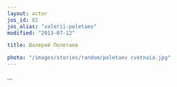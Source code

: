```yaml
---
layout: actor
jos_id: 82
jos_alias: "valerii-poletaev"
modified: "2013-07-12"

title: Валерий Полетаев

photo: "/images/stories/random/poletaev cvetnaia.jpg"
---
```


…